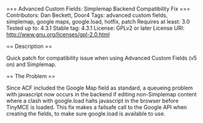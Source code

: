 === Advanced Custom Fields: Simplemap Backend Compatibility Fix ===
Contributors: Dan Beckett, Door4
Tags: advanced custom fields, simplemap, google maps, google.load, hotfix, patch
Requires at least: 3.0
Tested up to: 4.3.1
Stable tag: 4.3.1
License: GPLv2 or later
License URI: http://www.gnu.org/licenses/gpl-2.0.html

== Description ==

Quick patch for compatibility issue when using Advanced Custom Fields (v5 on) and Simplemap.

== The Problem ==

Since ACF included the Google Map field as standard, a queueing 
problem with javascript now occurs in the backend if editing 
non-Simplemap content where a clash with google.load halts 
javascript in the browser before TinyMCE is loaded. This fix 
makes a failsafe call to the Google API when creating the fields,
to make sure google.load is available to use.
